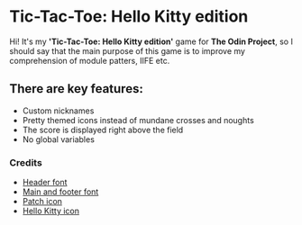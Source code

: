 # Tic-Tac-Toe: Hello Kitty edition

Hi! It's my **'Tic-Tac-Toe: Hello Kitty edition'** game for **The Odin Project**, so I should say that the main purpose of this game is to improve my comprehension of module patters, IIFE etc. 

## There are key features: 
* Custom nicknames
* Pretty themed icons instead of mundane crosses and noughts
* The score is displayed right above the field
* No global variables

### Credits

* [Header font](https://www.dafontfree.co/hello-kitty-font)
* [Main and footer font](https://fonts.google.com/specimen/Protest+Strike?preview.text=Your%20favorite%20tic-tac-toe%20game&subset=latin)
* [Patch icon](https://www.svgrepo.com/svg/485840/patch)
* [Hello Kitty icon](https://www.svgrepo.com/svg/443128/brand-hello-kitty)
